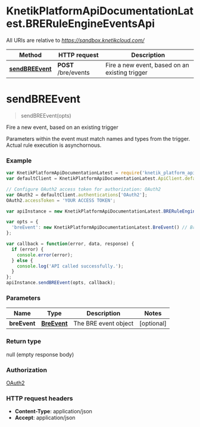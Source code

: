 # KnetikPlatformApiDocumentationLatest.BRERuleEngineEventsApi

All URIs are relative to *https://sandbox.knetikcloud.com/*

Method | HTTP request | Description
------------- | ------------- | -------------
[**sendBREEvent**](BRERuleEngineEventsApi.md#sendBREEvent) | **POST** /bre/events | Fire a new event, based on an existing trigger


<a name="sendBREEvent"></a>
# **sendBREEvent**
> sendBREEvent(opts)

Fire a new event, based on an existing trigger

Parameters within the event must match names and types from the trigger. Actual rule execution is asynchornous.

### Example
```javascript
var KnetikPlatformApiDocumentationLatest = require('knetik_platform_api_documentation_latest');
var defaultClient = KnetikPlatformApiDocumentationLatest.ApiClient.default;

// Configure OAuth2 access token for authorization: OAuth2
var OAuth2 = defaultClient.authentications['OAuth2'];
OAuth2.accessToken = 'YOUR ACCESS TOKEN';

var apiInstance = new KnetikPlatformApiDocumentationLatest.BRERuleEngineEventsApi();

var opts = { 
  'breEvent': new KnetikPlatformApiDocumentationLatest.BreEvent() // BreEvent | The BRE event object
};

var callback = function(error, data, response) {
  if (error) {
    console.error(error);
  } else {
    console.log('API called successfully.');
  }
};
apiInstance.sendBREEvent(opts, callback);
```

### Parameters

Name | Type | Description  | Notes
------------- | ------------- | ------------- | -------------
 **breEvent** | [**BreEvent**](BreEvent.md)| The BRE event object | [optional] 

### Return type

null (empty response body)

### Authorization

[OAuth2](../README.md#OAuth2)

### HTTP request headers

 - **Content-Type**: application/json
 - **Accept**: application/json

